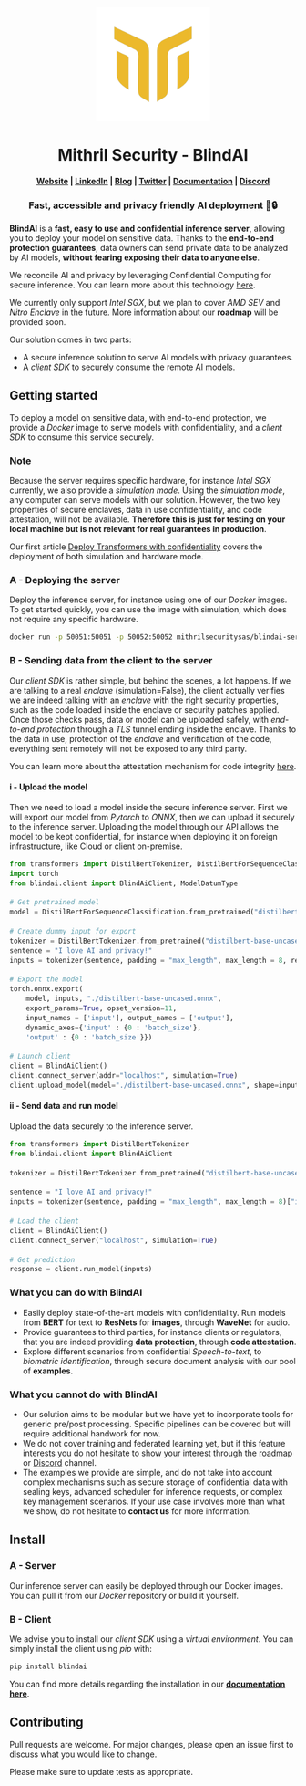 <p align="center">
  <img src="assets/logo.png" alt="BlindAI" width="200" height="200" />
</p>

<h1 align="center">Mithril Security - BlindAI</h1>

<h4 align="center">
  <a href="https://www.mithrilsecurity.io">Website</a> |
  <a href="https://www.linkedin.com/company/mithril-security-company">LinkedIn</a> | 
  <a href="https://blog.mithrilsecurity.io/">Blog</a> |
  <a href="https://www.twitter.com/mithrilsecurity">Twitter</a> | 
  <a href="https://docs.mithrilsecurity.io/">Documentation</a> |
  <a href="https://discord.gg/rWHcHeCBWk">Discord</a>
</h4>

<h3 align="center">Fast, accessible and privacy friendly AI deployment 🚀🔒</h3>

**BlindAI** is a **fast, easy to use and confidential inference server**, allowing you to deploy your 
model on sensitive data. Thanks to the **end-to-end protection guarantees**, data owners can send private data to be analyzed by AI models, **without fearing exposing their data to anyone else**.

We reconcile AI and privacy by leveraging Confidential Computing for secure inference. You can learn more about this technology [here](https://blog.mithrilsecurity.io/confidential-computing-explained-part-1-introduction/).

We currently only support *Intel SGX*, but we plan to cover *AMD SEV* and *Nitro Enclave* in the future. More information about our **roadmap** will be provided soon.

Our solution comes in two parts:
- A secure inference solution to serve AI models with privacy guarantees.
- A *client SDK* to securely consume the remote AI models. 

## Getting started

To deploy a model on sensitive data, with end-to-end protection, we provide a *Docker* image to serve models with confidentiality, and a *client SDK* to consume this service securely.

### Note

Because the server requires specific hardware, for instance *Intel SGX* currently, we also provide a *simulation mode*. Using the *simulation mode*, any computer can serve models with our solution. However, the two key properties of secure enclaves, data in use confidentiality, and code attestation, will not be available. **Therefore this is just for testing on your local machine but is not relevant for real guarantees in production**.

Our first article [Deploy Transformers with confidentiality](blog.mithrilsecurity.io/transformers-with-confidentiality) covers the deployment of both simulation and hardware mode. 

### A - Deploying the server

Deploy the inference server, for instance using one of our *Docker* images. To get started quickly, you can use the image with simulation, which does not require any specific hardware. 
```bash
docker run -p 50051:50051 -p 50052:50052 mithrilsecuritysas/blindai-server-sim
```
### B - Sending data from the client to the server

Our *client SDK* is rather simple, but behind the scenes, a lot happens. If we are talking to a real *enclave* (simulation=False), the client actually verifies we are indeed talking with an *enclave* with the right security properties, such as the code loaded inside the enclave or security patches applied. Once those checks pass, data or model can be uploaded safely, with *end-to-end protection* through a *TLS* tunnel ending inside the enclave. Thanks to the data in use, protection of the *enclave* and verification of the code, everything sent remotely will not be exposed to any third party.

You can learn more about the attestation mechanism for code integrity [here](https://sgx101.gitbook.io/sgx101/sgx-bootstrap/attestation).

#### i - Upload the model

Then we need to load a model inside the secure inference server. First we will export our model from *Pytorch* to *ONNX*, then we can upload it securely to the inference server. Uploading the model through our API allows the model to be kept confidential, for instance when deploying it on foreign infrastructure, like Cloud or client on-premise. 
```python
from transformers import DistilBertTokenizer, DistilBertForSequenceClassification
import torch
from blindai.client import BlindAiClient, ModelDatumType

# Get pretrained model
model = DistilBertForSequenceClassification.from_pretrained("distilbert-base-uncased")

# Create dummy input for export
tokenizer = DistilBertTokenizer.from_pretrained("distilbert-base-uncased")
sentence = "I love AI and privacy!"
inputs = tokenizer(sentence, padding = "max_length", max_length = 8, return_tensors="pt")["input_ids"]

# Export the model
torch.onnx.export(
	model, inputs, "./distilbert-base-uncased.onnx",
	export_params=True, opset_version=11,
	input_names = ['input'], output_names = ['output'],
	dynamic_axes={'input' : {0 : 'batch_size'},
	'output' : {0 : 'batch_size'}})

# Launch client
client = BlindAiClient()
client.connect_server(addr="localhost", simulation=True)
client.upload_model(model="./distilbert-base-uncased.onnx", shape=inputs.shape, dtype=ModelDatumType.I64)
```

#### ii - Send data and run model
Upload the data securely to the inference server. 
```python
from transformers import DistilBertTokenizer
from blindai.client import BlindAiClient

tokenizer = DistilBertTokenizer.from_pretrained("distilbert-base-uncased")

sentence = "I love AI and privacy!"
inputs = tokenizer(sentence, padding = "max_length", max_length = 8)["input_ids"]

# Load the client
client = BlindAiClient()
client.connect_server("localhost", simulation=True)

# Get prediction
response = client.run_model(inputs)
```

### What you can do with BlindAI

- Easily deploy state-of-the-art models with confidentiality. Run models from **BERT** for text to **ResNets** for **images**, through **WaveNet** for audio.
- Provide guarantees to third parties, for instance clients or regulators, that you are indeed providing **data protection**, through **code attestation**.
- Explore different scenarios from confidential *Speech-to-text*, to *biometric identification*, through secure document analysis with our pool of **examples**.

### What you cannot do with BlindAI

- Our solution aims to be modular but we have yet to incorporate tools for generic pre/post processing. Specific pipelines can be covered but will require additional handwork for now.
- We do not cover training and federated learning yet, but if this feature interests you do not hesitate to show your interest through the [roadmap](https://github.com/mithril-security/blindai/projects/1) or [Discord](https://discord.gg/rWHcHeCBWk) channel. 
- The examples we provide are simple, and do not take into account complex mechanisms such as secure storage of confidential data with sealing keys, advanced scheduler for inference requests, or complex key management scenarios. If your use case involves more than what we show, do not hesitate to **contact us** for more information.

## Install

### A - Server

Our inference server can easily be deployed through our Docker images. You can pull it from our *Docker* repository or build it yourself. 

### B - Client

We advise you to install our *client SDK* using a *virtual environment*. You can simply install the client using *pip* with:
```bash
pip install blindai
```
You can find more details regarding the installation in our [**documentation here**](https://docs.mithrilsecurity.io/started/installation/).

## Contributing
Pull requests are welcome. For major changes, please open an issue first to discuss what you would like to change.

Please make sure to update tests as appropriate.

